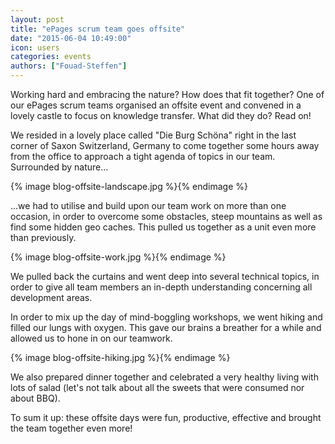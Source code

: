 ```yaml
---
layout: post
title: "ePages scrum team goes offsite"
date: "2015-06-04 10:49:00"
icon: users
categories: events
authors: ["Fouad-Steffen"]
---
```


Working hard and embracing the nature? How does that fit together? One of our ePages scrum teams organised an offsite event and convened in a lovely castle to focus on knowledge transfer. What did they do? Read on!

We resided in a lovely place called "Die Burg Schöna" right in the last corner of Saxon Switzerland, Germany to come together some hours away from the office to approach a tight agenda of topics in our team.
Surrounded by nature...

{% image blog-offsite-landscape.jpg %}{% endimage %}

...we had to utilise and build upon our team work on more than one occasion, in order to overcome some obstacles, steep mountains as well as find some hidden geo caches. This pulled us together as a unit even more than previously.

{% image blog-offsite-work.jpg %}{% endimage %}

We pulled back the curtains and went deep into several technical topics, in order to give all team members an in-depth understanding concerning all development areas.

In order to mix up the day of mind-boggling workshops, we went hiking and filled our lungs with oxygen. This gave our brains a breather for a while and allowed us to hone in on our teamwork.

{% image blog-offsite-hiking.jpg %}{% endimage %}

We also prepared dinner together and celebrated a very healthy living with lots of salad (let's not talk about all the sweets that were consumed nor about BBQ).

To sum it up: these offsite days were fun, productive, effective and brought the team together even more!
